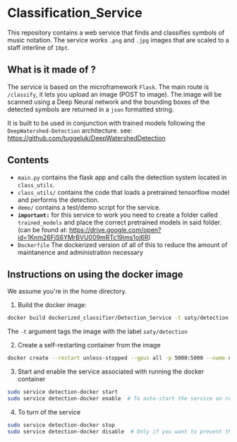 # Classification_Service
This repository contains a web service that finds and classifies symbols
of music notation. The service works `.png` and `.jpg` images that are scaled to a
staff interline of `10pt`.

## What is it made of ?
The service is based on the microframework `Flask`. The main route is `/classify`, it lets you upload an image (POST to image). 
The image will be scanned using a Deep Neural network and the bounding boxes of the detected symbols are returned in 
a `json` formatted string.

It is built to be used in conjunction with trained models following the `DeepWatershed-Detection` architecture. 
see: https://github.com/tuggeluk/DeepWatershedDetection 

## Contents
- `main.py` contains the flask app and calls the detection system located in `class_utils`.
- `class_utils/` contains the code that loads a pretrained tensorflow model and performs the detection.
- `demo/` contains a test/demo script for the service.
- **`important:`** for this service to work you need to create a folder called `trained_models` and 
place the correct pretrained models in said folder.  (can be found at: https://drive.google.com/open?id=1Knm26FjS6YMrBVU009mRTc19ims1oj6R)
- `Dockerfile` The dockerized version of all of this to reduce the amount of maintanence and administration necessary

## Instructions on using the docker image
We assume you're in the home directory.

1. Build the docker image:

```bash
docker build dockerized_classifier/Detection_Service -t saty/detection
```

The `-t` argument tags the image with the label `saty/detection`

2. Create a self-restarting container from the image

```bash
docker create --restart unless-stopped --gpus all -p 5000:5000 --name detection_docker saty/detection
```

3. Start and enable the service associated with running the docker container

```bash
sudo service detection-docker start
sudo service detection-docker enable  # To auto-start the service on reboot
```

4. To turn of the service

```bash
sudo service detection-docker stop
sudo service detection-docker disable  # Only if you want to prevent the service from restarting on reboot
```